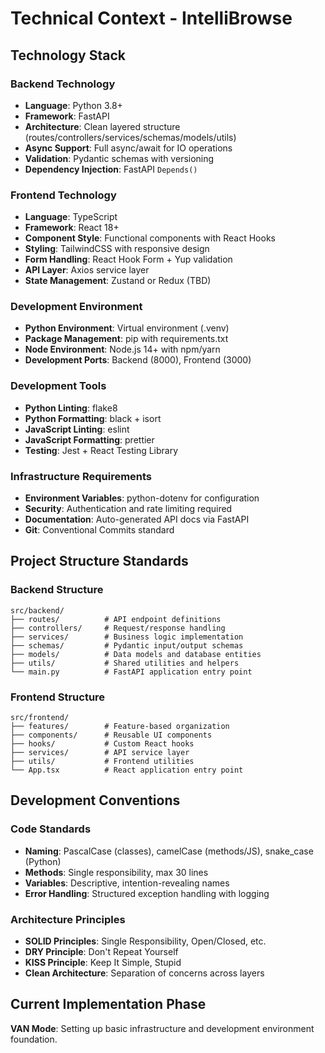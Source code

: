 # Technical Context - IntelliBrowse

## Technology Stack

### Backend Technology
- **Language**: Python 3.8+
- **Framework**: FastAPI
- **Architecture**: Clean layered structure (routes/controllers/services/schemas/models/utils)
- **Async Support**: Full async/await for IO operations
- **Validation**: Pydantic schemas with versioning
- **Dependency Injection**: FastAPI `Depends()`

### Frontend Technology  
- **Language**: TypeScript
- **Framework**: React 18+
- **Component Style**: Functional components with React Hooks
- **Styling**: TailwindCSS with responsive design
- **Form Handling**: React Hook Form + Yup validation
- **API Layer**: Axios service layer
- **State Management**: Zustand or Redux (TBD)

### Development Environment
- **Python Environment**: Virtual environment (.venv)
- **Package Management**: pip with requirements.txt
- **Node Environment**: Node.js 14+ with npm/yarn
- **Development Ports**: Backend (8000), Frontend (3000)

### Development Tools
- **Python Linting**: flake8
- **Python Formatting**: black + isort
- **JavaScript Linting**: eslint
- **JavaScript Formatting**: prettier
- **Testing**: Jest + React Testing Library

### Infrastructure Requirements
- **Environment Variables**: python-dotenv for configuration
- **Security**: Authentication and rate limiting required
- **Documentation**: Auto-generated API docs via FastAPI
- **Git**: Conventional Commits standard

## Project Structure Standards

### Backend Structure
```
src/backend/
├── routes/          # API endpoint definitions
├── controllers/     # Request/response handling
├── services/        # Business logic implementation
├── schemas/         # Pydantic input/output schemas
├── models/          # Data models and database entities
├── utils/           # Shared utilities and helpers
└── main.py          # FastAPI application entry point
```

### Frontend Structure
```
src/frontend/
├── features/        # Feature-based organization
├── components/      # Reusable UI components
├── hooks/           # Custom React hooks
├── services/        # API service layer
├── utils/           # Frontend utilities
└── App.tsx          # React application entry point
```

## Development Conventions

### Code Standards
- **Naming**: PascalCase (classes), camelCase (methods/JS), snake_case (Python)
- **Methods**: Single responsibility, max 30 lines
- **Variables**: Descriptive, intention-revealing names
- **Error Handling**: Structured exception handling with logging

### Architecture Principles
- **SOLID Principles**: Single Responsibility, Open/Closed, etc.
- **DRY Principle**: Don't Repeat Yourself
- **KISS Principle**: Keep It Simple, Stupid
- **Clean Architecture**: Separation of concerns across layers

## Current Implementation Phase
**VAN Mode**: Setting up basic infrastructure and development environment foundation. 